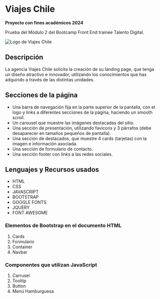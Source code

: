 # Viajes Chile

**Proyecto con fines académicos 2024**

Prueba del Módulo 2 del Bootcamp Front End trainee Talento Digital.

![Logo de Viajes Chile](https://claucelis.github.io/Viajes_Chile/assets/img/viajes.svg)

## Descripción

La agencia Viajes Chile solicita la creación de su landing page, que tenga un diseño atractivo e innovador, utilizando los conocimientos que has adquirido a través de las distintas unidades.

## Secciones de la página

- Una barra de navegación fija en la parte superior de la pantalla, con el logo y links a
diferentes secciones de la página, haciendo un smooth scroll.
- Un carousel que muestre las imágenes destacadas del sitio.
- Una sección de presentación, utilizando favicons y 3 párrafos (debe desaparecer en
tamaños pequeños de pantalla).
- Una sección de destacados, que muestre 4 cards (tarjetas) con la imagen e
información asociada.
- Una sección de formulario de contacto.
- Una sección footer con links a las redes sociales.

## Lenguajes y Recursos usados

- HTML
- CSS
- JAVASCRIPT
- BOOTSTRAP
- GOOGLE FONTS
- JQUERY
- FONT AWESOME

### Elementos de Bootstrap en el documento HTML

1. Cards
2. Formulario
3. Container
4. Navbar

### Componentes que utilizan JavaScript

1. Carrusel
2. Tooltip
3. Button
4. Menú Hamburguesa
